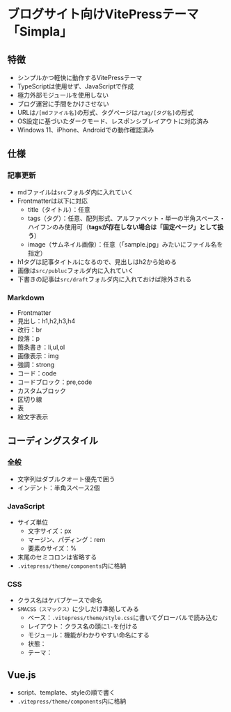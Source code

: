 # ブログサイト向けVitePressテーマ「Simpla」

## 特徴

* シンプルかつ軽快に動作するVitePressテーマ
* TypeScriptは使用せず、JavaScriptで作成
* 極力外部モジュールを使用しない
* ブログ運営に手間をかけさせない
* URLは`/[mdファイル名]`の形式、タグページは`/tag/[タグ名]`の形式
* OS設定に基づいたダークモード、レスポンシブレイアウトに対応済み
* Windows 11、iPhone、Androidでの動作確認済み


## 仕様

### 記事更新

* mdファイルは`src`フォルダ内に入れていく
* Frontmatterは以下に対応
  * title（タイトル）：任意
  * tags（タグ）：任意、配列形式、アルファベット・単一の半角スペース・ハイフンのみ使用可（**tagsが存在しない場合は「固定ページ」として扱う**）
  * image（サムネイル画像）：任意（「sample.jpg」みたいにファイル名を指定）
* h1タグは記事タイトルになるので、見出しはh2から始める
* 画像は`src/publuc`フォルダ内に入れていく
* 下書きの記事は`src/draft`フォルダ内に入れておけば除外される


### Markdown

* Frontmatter
* 見出し：h1,h2,h3,h4
* 改行：br
* 段落：p
* 箇条書き：li,ul,ol
* 画像表示：img
* 強調：strong
* コード：code
* コードブロック：pre,code
* カスタムブロック
* 区切り線
* 表
* 絵文字表示


## コーディングスタイル

### 全般

* 文字列はダブルクオート優先で囲う
* インデント：半角スペース2個


### JavaScript

* サイズ単位
  * 文字サイズ：px
  * マージン、パディング：rem
  * 要素のサイズ：%
* 末尾のセミコロンは省略する
* `.vitepress/theme/components`内に格納


### CSS

* クラス名はケバブケースで命名
* `SMACSS（スマックス）`に少しだけ準拠してみる
  * ベース：`.vitepress/theme/style.css`に書いてグローバルで読み込む
  * レイアウト：クラス名の頭に`l-`を付ける
  * モジュール：機能がわかりやすい命名にする
  * 状態：
  * テーマ：


## Vue.js

* script、template、styleの順で書く
* `.vitepress/theme/components`内に格納